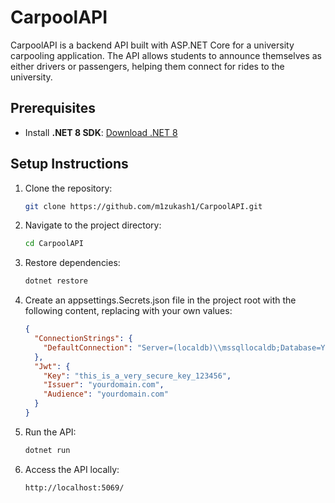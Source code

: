 # CarpoolAPI

CarpoolAPI is a backend API built with ASP.NET Core for a university carpooling application. The API allows students to announce themselves as either drivers or passengers, helping them connect for rides to the university.

## Prerequisites
- Install **.NET 8 SDK**: [Download .NET 8](https://dotnet.microsoft.com/en-us/download/dotnet/8.0)

## Setup Instructions

1. Clone the repository:
   ```bash
   git clone https://github.com/m1zukash1/CarpoolAPI.git
   ```
2. Navigate to the project directory:
   ```bash
   cd CarpoolAPI
   ```
3. Restore dependencies:
   ```bash
   dotnet restore
   ```
4. Create an appsettings.Secrets.json file in the project root with the following content, replacing with your own values:
    ```json
    {
      "ConnectionStrings": {
        "DefaultConnection": "Server=(localdb)\\mssqllocaldb;Database=YourDatabaseName;Trusted_Connection=True;MultipleActiveResultSets=true"
      },
      "Jwt": {
        "Key": "this_is_a_very_secure_key_123456",
        "Issuer": "yourdomain.com",
        "Audience": "yourdomain.com"
      }
    }
    ```
5. Run the API:
   ```bash
   dotnet run
   ```
6. Access the API locally:
   ```
   http://localhost:5069/
   ```
